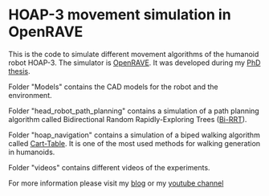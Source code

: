 # HOAP-3 movement simulation in OpenRAVE

This is the code to simulate different movement algorithms of the humanoid robot HOAP-3. The simulator is [OpenRAVE](http://openrave.org/). It was developed during my [PhD thesis](http://miguelgfierro.com/docs/gonzalez-fierro2014thesis.pdf). 

Folder "Models" contains the CAD models for the robot and the environment.

Folder "head_robot_path_planning" contains a simulation of a path planning algorithm called Bidirectional Random Rapidly-Exploring Trees ([Bi-RRT](http://people.csail.mit.edu/aperez/obirrt/)).

Folder "hoap_navigation" contains a simulation of a biped walking algorithm called [Cart-Table](https://staff.aist.go.jp/kensuke.harada/papers/2003-ICRA%28KKKFHYH%29.pdf). It is one of the most used methods for walking generation in humanoids.

Folder "videos" contains different videos of the experiments. 

For more information please visit my [blog](http://miguelgfierro.com) or my [youtube channel](https://www.youtube.com/user/ciruselvirus)
